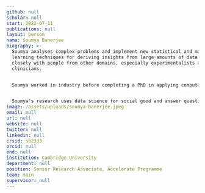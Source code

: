 ```yaml
---
github: null
scholar: null
start: 2022-07-11
publications: null
layout: person
name: Soumya Banerjee
biography: >-
  Soumya analyses complex problems and implement new statistical and machine
  learning techniques for deriving insights from large amounts of data. He works
  closely with people from other domains, especially experimentalists and
  clinicians. 


  Soumya worked in industry before completing a PhD in applying computational techniques to interdisciplinary topics. He has worked closely with domain experts in finance, healthcare, immunology, virology, and cell biology. Recently he collaborated with clinicians and patients on using patient and public involvement to build trust in AI algorithms. 


  Soumya's research uses data science for social good and answer questions about complex systems. Complex systems are all around us, from social networks to transportation systems, cities, economies and financial markets. He is also very passionate about outreach, science communication.
image: /assets/uploads/soumya-banerjee.jpeg
email: null
url: null
website: null
twitter: null
linkedin: null
crsid: sb2333
orcid: null
end: null
institution: Cambridge University
department: null
position: Senior Research Associate, Accelerate Programme
team: main
supervisor: null
---
```


